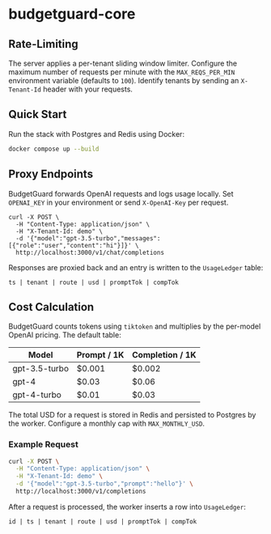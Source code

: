 # budgetguard-core

## Rate-Limiting

The server applies a per-tenant sliding window limiter. Configure the maximum
number of requests per minute with the `MAX_REQS_PER_MIN` environment variable
(defaults to `100`). Identify tenants by sending an `X-Tenant-Id` header with
your requests.

## Quick Start

Run the stack with Postgres and Redis using Docker:

```bash
docker compose up --build
```

## Proxy Endpoints

BudgetGuard forwards OpenAI requests and logs usage locally. Set `OPENAI_KEY` in
your environment or send `X-OpenAI-Key` per request.

```
curl -X POST \
  -H "Content-Type: application/json" \
  -H "X-Tenant-Id: demo" \
  -d '{"model":"gpt-3.5-turbo","messages":[{"role":"user","content":"hi"}]}' \
  http://localhost:3000/v1/chat/completions
```

Responses are proxied back and an entry is written to the `UsageLedger` table:

```
ts | tenant | route | usd | promptTok | compTok
```

## Cost Calculation

BudgetGuard counts tokens using `tiktoken` and multiplies by the per-model
OpenAI pricing. The default table:

| Model          | Prompt / 1K | Completion / 1K |
|---------------|-------------|-----------------|
| gpt-3.5-turbo | $0.001       | $0.002          |
| gpt-4         | $0.03        | $0.06           |
| gpt-4-turbo   | $0.01        | $0.03           |

The total USD for a request is stored in Redis and persisted to Postgres by the
worker. Configure a monthly cap with `MAX_MONTHLY_USD`.

### Example Request

```bash
curl -X POST \
  -H "Content-Type: application/json" \
  -H "X-Tenant-Id: demo" \
  -d '{"model":"gpt-3.5-turbo","prompt":"hello"}' \
  http://localhost:3000/v1/completions
```

After a request is processed, the worker inserts a row into `UsageLedger`:

```
id | ts | tenant | route | usd | promptTok | compTok
```
